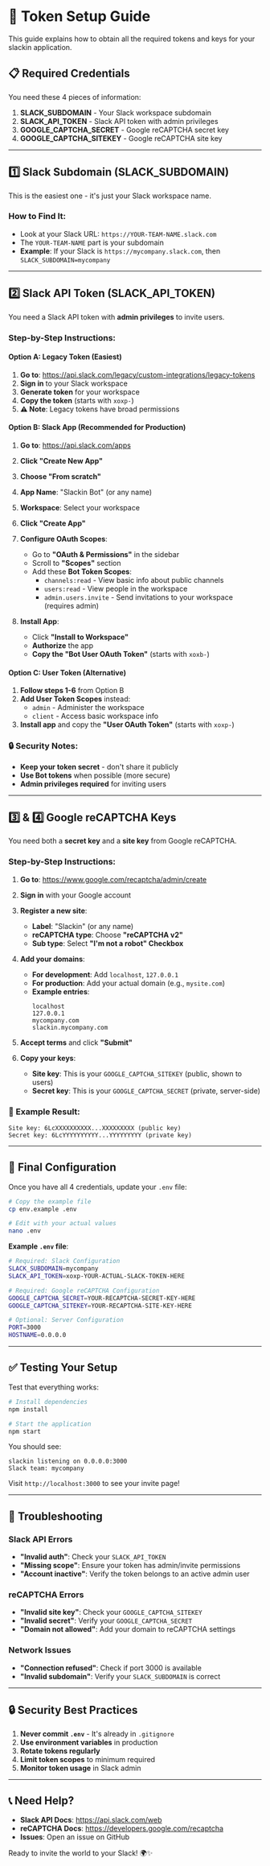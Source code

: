 # 🔑 Token Setup Guide

This guide explains how to obtain all the required tokens and keys for your slackin application.

## 📋 Required Credentials

You need these 4 pieces of information:
1. **SLACK_SUBDOMAIN** - Your Slack workspace subdomain
2. **SLACK_API_TOKEN** - Slack API token with admin privileges  
3. **GOOGLE_CAPTCHA_SECRET** - Google reCAPTCHA secret key
4. **GOOGLE_CAPTCHA_SITEKEY** - Google reCAPTCHA site key

---

## 1️⃣ Slack Subdomain (SLACK_SUBDOMAIN)

This is the easiest one - it's just your Slack workspace name.

### How to Find It:
- Look at your Slack URL: `https://YOUR-TEAM-NAME.slack.com`
- The `YOUR-TEAM-NAME` part is your subdomain
- **Example**: If your Slack is `https://mycompany.slack.com`, then `SLACK_SUBDOMAIN=mycompany`

---

## 2️⃣ Slack API Token (SLACK_API_TOKEN)

You need a Slack API token with **admin privileges** to invite users.

### Step-by-Step Instructions:

#### Option A: Legacy Token (Easiest)
1. **Go to**: https://api.slack.com/legacy/custom-integrations/legacy-tokens
2. **Sign in** to your Slack workspace
3. **Generate token** for your workspace
4. **Copy the token** (starts with `xoxp-`)
5. **⚠️ Note**: Legacy tokens have broad permissions

#### Option B: Slack App (Recommended for Production)
1. **Go to**: https://api.slack.com/apps
2. **Click "Create New App"**
3. **Choose "From scratch"**
4. **App Name**: "Slackin Bot" (or any name)
5. **Workspace**: Select your workspace
6. **Click "Create App"**

7. **Configure OAuth Scopes**:
   - Go to **"OAuth & Permissions"** in the sidebar
   - Scroll to **"Scopes"** section
   - Add these **Bot Token Scopes**:
     - `channels:read` - View basic info about public channels
     - `users:read` - View people in the workspace
     - `admin.users.invite` - Send invitations to your workspace (requires admin)

8. **Install App**:
   - Click **"Install to Workspace"**
   - **Authorize** the app
   - **Copy the "Bot User OAuth Token"** (starts with `xoxb-`)

#### Option C: User Token (Alternative)
1. **Follow steps 1-6** from Option B
2. **Add User Token Scopes** instead:
   - `admin` - Administer the workspace
   - `client` - Access basic workspace info
3. **Install app** and copy the **"User OAuth Token"** (starts with `xoxp-`)

### 🔒 Security Notes:
- **Keep your token secret** - don't share it publicly
- **Use Bot tokens** when possible (more secure)
- **Admin privileges required** for inviting users

---

## 3️⃣ & 4️⃣ Google reCAPTCHA Keys

You need both a **secret key** and a **site key** from Google reCAPTCHA.

### Step-by-Step Instructions:

1. **Go to**: https://www.google.com/recaptcha/admin/create
2. **Sign in** with your Google account

3. **Register a new site**:
   - **Label**: "Slackin" (or any name)
   - **reCAPTCHA type**: Choose **"reCAPTCHA v2"**
   - **Sub type**: Select **"I'm not a robot" Checkbox**

4. **Add your domains**:
   - **For development**: Add `localhost`, `127.0.0.1`
   - **For production**: Add your actual domain (e.g., `mysite.com`)
   - **Example entries**:
     ```
     localhost
     127.0.0.1
     mycompany.com
     slackin.mycompany.com
     ```

5. **Accept terms** and click **"Submit"**

6. **Copy your keys**:
   - **Site key**: This is your `GOOGLE_CAPTCHA_SITEKEY` (public, shown to users)
   - **Secret key**: This is your `GOOGLE_CAPTCHA_SECRET` (private, server-side)

### 📝 Example Result:
```
Site key: 6LcXXXXXXXXXX...XXXXXXXXX (public key)
Secret key: 6LcYYYYYYYYYY...YYYYYYYYY (private key)
```

---

## 🔧 Final Configuration

Once you have all 4 credentials, update your `.env` file:

```bash
# Copy the example file
cp env.example .env

# Edit with your actual values
nano .env
```

**Example `.env` file**:
```bash
# Required: Slack Configuration
SLACK_SUBDOMAIN=mycompany
SLACK_API_TOKEN=xoxp-YOUR-ACTUAL-SLACK-TOKEN-HERE

# Required: Google reCAPTCHA Configuration  
GOOGLE_CAPTCHA_SECRET=YOUR-RECAPTCHA-SECRET-KEY-HERE
GOOGLE_CAPTCHA_SITEKEY=YOUR-RECAPTCHA-SITE-KEY-HERE

# Optional: Server Configuration
PORT=3000
HOSTNAME=0.0.0.0
```

---

## ✅ Testing Your Setup

Test that everything works:

```bash
# Install dependencies
npm install

# Start the application
npm start
```

You should see:
```
slackin listening on 0.0.0.0:3000
Slack team: mycompany
```

Visit `http://localhost:3000` to see your invite page!

---

## 🚨 Troubleshooting

### Slack API Errors
- **"Invalid auth"**: Check your `SLACK_API_TOKEN`
- **"Missing scope"**: Ensure your token has admin/invite permissions
- **"Account inactive"**: Verify the token belongs to an active admin user

### reCAPTCHA Errors  
- **"Invalid site key"**: Check your `GOOGLE_CAPTCHA_SITEKEY`
- **"Invalid secret"**: Verify your `GOOGLE_CAPTCHA_SECRET`
- **"Domain not allowed"**: Add your domain to reCAPTCHA settings

### Network Issues
- **"Connection refused"**: Check if port 3000 is available
- **"Invalid subdomain"**: Verify your `SLACK_SUBDOMAIN` is correct

---

## 🔒 Security Best Practices

1. **Never commit `.env`** - It's already in `.gitignore`
2. **Use environment variables** in production
3. **Rotate tokens regularly** 
4. **Limit token scopes** to minimum required
5. **Monitor token usage** in Slack admin

---

## 📞 Need Help?

- **Slack API Docs**: https://api.slack.com/web
- **reCAPTCHA Docs**: https://developers.google.com/recaptcha
- **Issues**: Open an issue on GitHub

Ready to invite the world to your Slack! 🌍✨ 